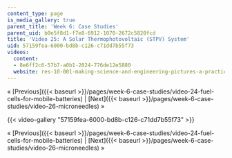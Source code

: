 ```yaml
---
content_type: page
is_media_gallery: true
parent_title: 'Week 6: Case Studies'
parent_uid: b0e5f8d1-f7e8-6912-1070-2672c5820fcd
title: 'Video 25: A Solar Thermophotovoltaic (STPV) System'
uid: 57159fea-6000-bd8b-c126-c71dd7b55f73
videos:
  content:
  - 8e6ff2c6-57b7-a0b1-2024-776de12e5880
  website: res-10-001-making-science-and-engineering-pictures-a-practical-guide-to-presenting-your-work-spring-2016
---
```


« [Previous]({{< baseurl >}}/pages/week-6-case-studies/video-24-fuel-cells-for-mobile-batteries) | [Next]({{< baseurl >}}/pages/week-6-case-studies/video-26-microneedles) »

{{< video-gallery "57159fea-6000-bd8b-c126-c71dd7b55f73" >}}


« [Previous]({{< baseurl >}}/pages/week-6-case-studies/video-24-fuel-cells-for-mobile-batteries) | [Next]({{< baseurl >}}/pages/week-6-case-studies/video-26-microneedles) »